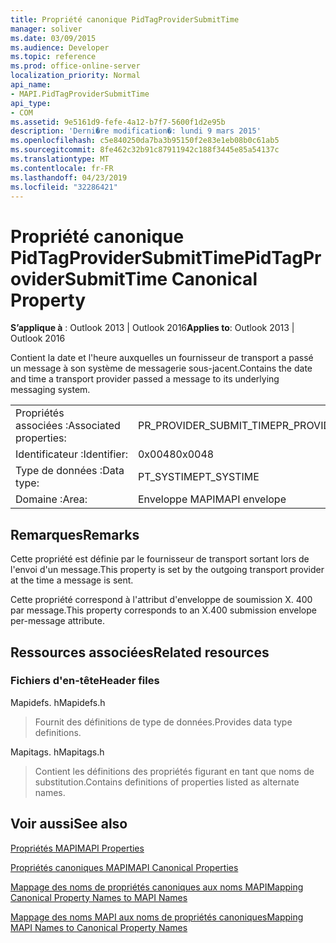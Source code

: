 ```yaml
---
title: Propriété canonique PidTagProviderSubmitTime
manager: soliver
ms.date: 03/09/2015
ms.audience: Developer
ms.topic: reference
ms.prod: office-online-server
localization_priority: Normal
api_name:
- MAPI.PidTagProviderSubmitTime
api_type:
- COM
ms.assetid: 9e5161d9-fefe-4a12-b7f7-5600f1d2e95b
description: 'Derni�re modification�: lundi 9 mars 2015'
ms.openlocfilehash: c5e840250da7ba3b95150f2e83e1eb08b0c61ab5
ms.sourcegitcommit: 8fe462c32b91c87911942c188f3445e85a54137c
ms.translationtype: MT
ms.contentlocale: fr-FR
ms.lasthandoff: 04/23/2019
ms.locfileid: "32286421"
---
```

# <a name="pidtagprovidersubmittime-canonical-property"></a><span data-ttu-id="81c17-103">Propriété canonique PidTagProviderSubmitTime</span><span class="sxs-lookup"><span data-stu-id="81c17-103">PidTagProviderSubmitTime Canonical Property</span></span>

  
  
<span data-ttu-id="81c17-104">**S’applique à** : Outlook 2013 | Outlook 2016</span><span class="sxs-lookup"><span data-stu-id="81c17-104">**Applies to**: Outlook 2013 | Outlook 2016</span></span> 
  
<span data-ttu-id="81c17-105">Contient la date et l'heure auxquelles un fournisseur de transport a passé un message à son système de messagerie sous-jacent.</span><span class="sxs-lookup"><span data-stu-id="81c17-105">Contains the date and time a transport provider passed a message to its underlying messaging system.</span></span>
  
|||
|:-----|:-----|
|<span data-ttu-id="81c17-106">Propriétés associées :</span><span class="sxs-lookup"><span data-stu-id="81c17-106">Associated properties:</span></span>  <br/> |<span data-ttu-id="81c17-107">PR_PROVIDER_SUBMIT_TIME</span><span class="sxs-lookup"><span data-stu-id="81c17-107">PR_PROVIDER_SUBMIT_TIME</span></span>  <br/> |
|<span data-ttu-id="81c17-108">Identificateur :</span><span class="sxs-lookup"><span data-stu-id="81c17-108">Identifier:</span></span>  <br/> |<span data-ttu-id="81c17-109">0x0048</span><span class="sxs-lookup"><span data-stu-id="81c17-109">0x0048</span></span>  <br/> |
|<span data-ttu-id="81c17-110">Type de données :</span><span class="sxs-lookup"><span data-stu-id="81c17-110">Data type:</span></span>  <br/> |<span data-ttu-id="81c17-111">PT_SYSTIME</span><span class="sxs-lookup"><span data-stu-id="81c17-111">PT_SYSTIME</span></span>  <br/> |
|<span data-ttu-id="81c17-112">Domaine :</span><span class="sxs-lookup"><span data-stu-id="81c17-112">Area:</span></span>  <br/> |<span data-ttu-id="81c17-113">Enveloppe MAPI</span><span class="sxs-lookup"><span data-stu-id="81c17-113">MAPI envelope</span></span>  <br/> |
   
## <a name="remarks"></a><span data-ttu-id="81c17-114">Remarques</span><span class="sxs-lookup"><span data-stu-id="81c17-114">Remarks</span></span>

<span data-ttu-id="81c17-115">Cette propriété est définie par le fournisseur de transport sortant lors de l'envoi d'un message.</span><span class="sxs-lookup"><span data-stu-id="81c17-115">This property is set by the outgoing transport provider at the time a message is sent.</span></span>
  
<span data-ttu-id="81c17-116">Cette propriété correspond à l'attribut d'enveloppe de soumission X. 400 par message.</span><span class="sxs-lookup"><span data-stu-id="81c17-116">This property corresponds to an X.400 submission envelope per-message attribute.</span></span> 
  
## <a name="related-resources"></a><span data-ttu-id="81c17-117">Ressources associées</span><span class="sxs-lookup"><span data-stu-id="81c17-117">Related resources</span></span>

### <a name="header-files"></a><span data-ttu-id="81c17-118">Fichiers d'en-tête</span><span class="sxs-lookup"><span data-stu-id="81c17-118">Header files</span></span>

<span data-ttu-id="81c17-119">Mapidefs. h</span><span class="sxs-lookup"><span data-stu-id="81c17-119">Mapidefs.h</span></span>
  
> <span data-ttu-id="81c17-120">Fournit des définitions de type de données.</span><span class="sxs-lookup"><span data-stu-id="81c17-120">Provides data type definitions.</span></span>
    
<span data-ttu-id="81c17-121">Mapitags. h</span><span class="sxs-lookup"><span data-stu-id="81c17-121">Mapitags.h</span></span>
  
> <span data-ttu-id="81c17-122">Contient les définitions des propriétés figurant en tant que noms de substitution.</span><span class="sxs-lookup"><span data-stu-id="81c17-122">Contains definitions of properties listed as alternate names.</span></span>
    
## <a name="see-also"></a><span data-ttu-id="81c17-123">Voir aussi</span><span class="sxs-lookup"><span data-stu-id="81c17-123">See also</span></span>



[<span data-ttu-id="81c17-124">Propriétés MAPI</span><span class="sxs-lookup"><span data-stu-id="81c17-124">MAPI Properties</span></span>](mapi-properties.md)
  
[<span data-ttu-id="81c17-125">Propriétés canoniques MAPI</span><span class="sxs-lookup"><span data-stu-id="81c17-125">MAPI Canonical Properties</span></span>](mapi-canonical-properties.md)
  
[<span data-ttu-id="81c17-126">Mappage des noms de propriétés canoniques aux noms MAPI</span><span class="sxs-lookup"><span data-stu-id="81c17-126">Mapping Canonical Property Names to MAPI Names</span></span>](mapping-canonical-property-names-to-mapi-names.md)
  
[<span data-ttu-id="81c17-127">Mappage des noms MAPI aux noms de propriétés canoniques</span><span class="sxs-lookup"><span data-stu-id="81c17-127">Mapping MAPI Names to Canonical Property Names</span></span>](mapping-mapi-names-to-canonical-property-names.md)

